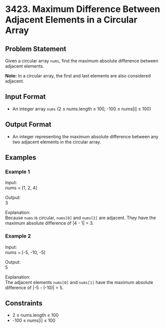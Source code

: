 # 3423. Maximum Difference Between Adjacent Elements in a Circular Array

## Problem Statement

Given a circular array `nums`, find the maximum absolute difference between adjacent elements.

**Note:** In a circular array, the first and last elements are also considered adjacent.

## Input Format

- An integer array `nums` (2 ≤ nums.length ≤ 100, -100 ≤ nums[i] ≤ 100)

## Output Format

- An integer representing the maximum absolute difference between any two adjacent elements in the circular array.

## Examples

### Example 1

Input:  
nums = [1, 2, 4]

Output:  
3

Explanation:  
Because `nums` is circular, `nums[0]` and `nums[2]` are adjacent. They have the maximum absolute difference of |4 - 1| = 3.

### Example 2

Input:  
nums = [-5, -10, -5]

Output:  
5

Explanation:  
The adjacent elements `nums[0]` and `nums[1]` have the maximum absolute difference of |-5 - (-10)| = 5.

## Constraints

- 2 ≤ nums.length ≤ 100
- -100 ≤ nums[i] ≤ 100
